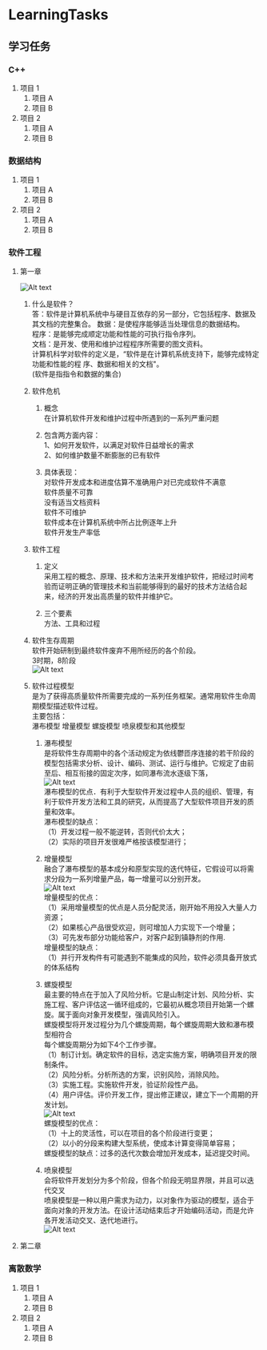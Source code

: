 # LearningTasks

## 学习任务

### C++
1. 项目 1
   1. 项目 A
   2. 项目 B
2. 项目 2
   1. 项目 A
   2. 项目 B 

</details>  

### 数据结构
1. 项目 1
   1. 项目 A
   2. 项目 B
2. 项目 2
   1. 项目 A
   2. 项目 B

### 软件工程

1. 第一章  

   ![Alt text](image.png)  
   
   1. 什么是软件？  
   答：软件是计算机系统中与硬目互依存的另一部分，它包括程序、数据及其文档的完整集合。
   数据：是使程序能够适当处理信息的数据结构。  
   程序：是能够完成顺定功能和性能的可执行指令序列。  
   文档：是开发、使用和维护过程程序所需要的图文资料。  
   计算机科学对软件的定义是，“软件是在计算机系统支持下，能够完成特定功能和性能的程
序、数据和相关的文档"。  
   (软件是指指令和数据的集合)
   
   2. 软件危机  
      
      1. 概念  
      在计算机软件开发和维护过程中所遇到的一系列严重问题  
      
      2. 包含两方面内容：  
      1、如何开发软件，以满足对软件日益增长的需求  
      2、如何维护数量不断膨胀的已有软件  
      
      3. 具体表现：  
      对软件开发成本和进度估算不准确用户对已完成软件不满意  
      软件质量不可靠  
      没有适当文档资料  
      软件不可维护  
      软件成本在计算机系统中所占比例逐年上升  
      软件开发生产率低  
   
   3. 软件工程  
      
      1. 定义  
      采用工程的概念、原理、技术和方法来开发维护软件，把经过时间考验而证明正确的管理技术和当前能够得到的最好的技术方法结合起来，经济的开发出高质量的软件并维护它。  
      
      2. 三个要素  
      方法、工具和过程    
   
   4. 软件生存周期  
   软件开始研制到最终软件废弃不用所经历的各个阶段。  
   3时期，8阶段  
   ![Alt text](image-1.png)
   
   5. 软件过程模型  
   是为了获得高质量软件所需要完成的一系列任务框架。通常用软件生命周期模型描述软件过程。  
   主要包括：  
   瀑布模型 增量模型 螺旋模型 喷泉模型和其他模型  
      
      1. 瀑布模型  
      是将软件生存周期中的各个活动规定为依线鬱匝序连接的若干阶段的模型包括需求分析、设计、编码、测试、运行与维护。它规定了由前至后、相互衔接的固定次序，如同瀑布流水逐级下落，  
      ![Alt text](image-2.png)  
      瀑布模型的优点．有利于大型软件开发过程中人员的组织、管理，有利于软件开发方法和工具的研究，从而提高了大型软件项目开发的质量和效率。  
      瀑布模型的缺点：  
      （1）开发过程一般不能逆转，否则代价太大；  
      （2）实际的项目开发很难严格按该模型进行；  
      
      2. 增量模型  
      融合了瀑布模型的基本成分和原型实现的迭代特征，它假设可以将需求分段为一系列增量产品，每一增量可以分别开发。   
      ![Alt text](image-3.png)  
      增量模型的优点：  
      （1）采用增量模型的优点是人员分配灵活，刚开始不用投入大量人力资源；  
      （2）如果核心产品很受欢迎，则可增加人力实现下一个增量；  
      （3）可先发布部分功能给客户，对客户起到镇静剂的作用.  
      增量模型的缺点：  
      （1）并行开发构件有可能遇到不能集成的风险，软件必须具备开放式的体系结构  

      3. 螺旋模型  
      最主要的特点在于加入了风险分析。它是山制定计划、风险分析、实施工程、客户评估这一循环组成的，它最初从概念项目开始第一个螺旋。属于面向对象开发模型，强调风险引入。  
      螺旋模型将开发过程分为几个螺旋周期，每个螺旋周期大致和瀑布模型相符合  
      每个螺旋周期分为如下4个工作步骤。  
      （1）制订计划。确定软件的目标，选定实施方案，明确项目开发的限制条件。  
      （2）风险分析。分析所选的方案，识别风险，消除风险。  
      （3）实施工程。实施软件开发，验证阶段性产品。  
      （4）用户评估。评价开发工作，提出修正建议，建立下一个周期的开发计划。  
      ![Alt text](image-4.png)  
      螺旋模型的优点：  
      （1）十上的灵活性，可以在项目的各个阶段进行变更；  
      （2）以小的分段来构建大型系统，使成本计算变得简单容易；  
      螺旋模型的缺点：过多的迭代次数会增加开发成本，延迟提交时间。  

      4. 喷泉模型  
      会将软件开发划分为多个阶段，但各个阶段无明显界限，并且可以迭代交叉  
      喷泉模型是一种以用户需求为动力，以对象作为驱动的模型，适合于面向对象的开发方法。在设计活动结束后才开始编码活动，而是允许各开发活动交叉、迭代地进行。  
      ![Alt text](image-5.png)  

2. 第二章  


### 离散数学
1. 项目 1
   1. 项目 A
   2. 项目 B
2. 项目 2
   1. 项目 A
   2. 项目 B